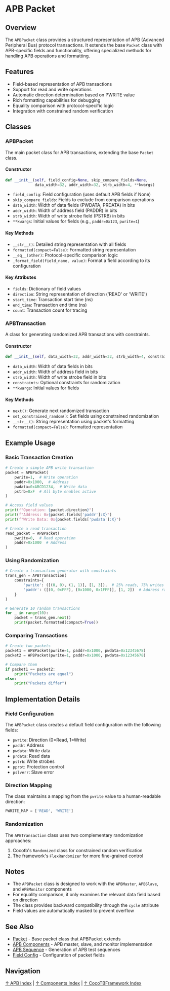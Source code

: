 # APB Packet

## Overview

The `APBPacket` class provides a structured representation of APB (Advanced Peripheral Bus) protocol transactions. It extends the base `Packet` class with APB-specific fields and functionality, offering specialized methods for handling APB operations and formatting.

## Features

- Field-based representation of APB transactions
- Support for read and write operations
- Automatic direction determination based on PWRITE value
- Rich formatting capabilities for debugging
- Equality comparison with protocol-specific logic
- Integration with constrained random verification

## Classes

### APBPacket

The main packet class for APB transactions, extending the base `Packet` class.

#### Constructor

```python
def __init__(self, field_config=None, skip_compare_fields=None,
             data_width=32, addr_width=32, strb_width=4, **kwargs)
```

- `field_config`: Field configuration (uses default APB fields if None)
- `skip_compare_fields`: Fields to exclude from comparison operations
- `data_width`: Width of data fields (PWDATA, PRDATA) in bits
- `addr_width`: Width of address field (PADDR) in bits
- `strb_width`: Width of write strobe field (PSTRB) in bits
- `**kwargs`: Initial values for fields (e.g., `paddr=0x123`, `pwrite=1`)

#### Key Methods

- `__str__()`: Detailed string representation with all fields
- `formatted(compact=False)`: Formatted string representation
- `__eq__(other)`: Protocol-specific comparison logic
- `_format_field(field_name, value)`: Format a field according to its configuration

#### Key Attributes

- `fields`: Dictionary of field values
- `direction`: String representation of direction ('READ' or 'WRITE')
- `start_time`: Transaction start time (ns)
- `end_time`: Transaction end time (ns)
- `count`: Transaction count for tracing

### APBTransaction

A class for generating randomized APB transactions with constraints.

#### Constructor

```python
def __init__(self, data_width=32, addr_width=32, strb_width=4, constraints=None, **kwargs)
```

- `data_width`: Width of data fields in bits
- `addr_width`: Width of address field in bits
- `strb_width`: Width of write strobe field in bits
- `constraints`: Optional constraints for randomization
- `**kwargs`: Initial values for fields

#### Key Methods

- `next()`: Generate next randomized transaction
- `set_constrained_random()`: Set fields using constrained randomization
- `__str__()`: String representation using packet's formatting
- `formatted(compact=False)`: Formatted representation

## Example Usage

### Basic Transaction Creation

```python
# Create a simple APB write transaction
packet = APBPacket(
    pwrite=1,  # Write operation
    paddr=0x1000,  # Address
    pwdata=0xABCD1234,  # Write data
    pstrb=0xF  # All byte enables active
)

# Access field values
print(f"Operation: {packet.direction}")
print(f"Address: 0x{packet.fields['paddr']:X}")
print(f"Write Data: 0x{packet.fields['pwdata']:X}")

# Create a read transaction
read_packet = APBPacket(
    pwrite=0,  # Read operation
    paddr=0x1000  # Address
)
```

### Using Randomization

```python
# Create a transaction generator with constraints
trans_gen = APBTransaction(
    constraints={
        'pwrite': ([(0, 0), (1, 1)], [1, 3]),  # 25% reads, 75% writes
        'paddr': ([(0, 0xFFF), (0x1000, 0x1FFF)], [1, 2])  # Address ranges
    }
)

# Generate 10 random transactions
for _ in range(10):
    packet = trans_gen.next()
    print(packet.formatted(compact=True))
```

### Comparing Transactions

```python
# Create two packets
packet1 = APBPacket(pwrite=1, paddr=0x1000, pwdata=0x12345678)
packet2 = APBPacket(pwrite=1, paddr=0x1000, pwdata=0x12345678)

# Compare them
if packet1 == packet2:
    print("Packets are equal")
else:
    print("Packets differ")
```

## Implementation Details

### Field Configuration

The `APBPacket` class creates a default field configuration with the following fields:

- `pwrite`: Direction (0=Read, 1=Write)
- `paddr`: Address
- `pwdata`: Write data
- `prdata`: Read data
- `pstrb`: Write strobes
- `pprot`: Protection control
- `pslverr`: Slave error

### Direction Mapping

The class maintains a mapping from the `pwrite` value to a human-readable direction:

```python
PWRITE_MAP = ['READ', 'WRITE']
```

### Randomization

The `APBTransaction` class uses two complementary randomization approaches:

1. Cocotb's `Randomized` class for constrained random verification
2. The framework's `FlexRandomizer` for more fine-grained control

## Notes

- The `APBPacket` class is designed to work with the `APBMaster`, `APBSlave`, and `APBMonitor` components
- For equality comparison, it only examines the relevant data field based on direction
- The class provides backward compatibility through the `cycle` attribute
- Field values are automatically masked to prevent overflow

## See Also

- [Packet](../packet.md) - Base packet class that APBPacket extends
- [APB Components](apb_components.md) - APB master, slave, and monitor implementation
- [APB Sequence](apb_sequence.md) - Generation of APB test sequences
- [Field Config](../field_config.md) - Configuration of packet fields

## Navigation

[↑ APB Index](index.md) | [↑ Components Index](../index.md) | [↑ CocoTBFramework Index](../../index.md)
